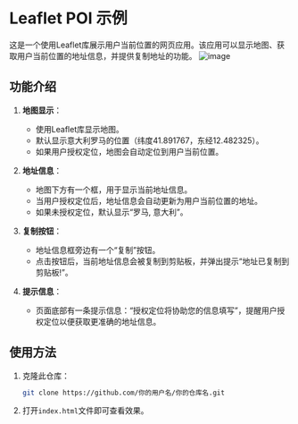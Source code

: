 # Leaflet POI 示例

这是一个使用Leaflet库展示用户当前位置的网页应用。该应用可以显示地图、获取用户当前位置的地址信息，并提供复制地址的功能。
![image](https://github.com/user-attachments/assets/3331b9cc-857d-43b1-b067-94cd757ad230)

## 功能介绍

1. **地图显示**：
    - 使用Leaflet库显示地图。
    - 默认显示意大利罗马的位置（纬度41.891767，东经12.482325）。
    - 如果用户授权定位，地图会自动定位到用户当前位置。

2. **地址信息**：
    - 地图下方有一个框，用于显示当前地址信息。
    - 当用户授权定位后，地址信息会自动更新为用户当前位置的地址。
    - 如果未授权定位，默认显示“罗马, 意大利”。

3. **复制按钮**：
    - 地址信息框旁边有一个“复制”按钮。
    - 点击按钮后，当前地址信息会被复制到剪贴板，并弹出提示“地址已复制到剪贴板!”。

4. **提示信息**：
    - 页面底部有一条提示信息：“授权定位将协助您的信息填写”，提醒用户授权定位以便获取更准确的地址信息。

## 使用方法

1. 克隆此仓库：
    ```bash
    git clone https://github.com/你的用户名/你的仓库名.git
    ```

2. 打开`index.html`文件即可查看效果。



